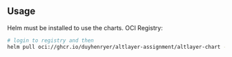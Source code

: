## Usage
Helm must be installed to use the charts.
OCI Registry:
```sh
# login to registry and then
helm pull oci://ghcr.io/duyhenryer/altlayer-assignment/altlayer-chart --version 0.1.0
```